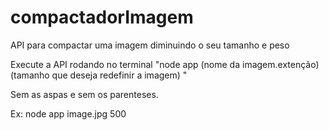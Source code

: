 # compactadorImagem
 API para compactar uma imagem diminuindo o seu tamanho e peso

Execute a API rodando no terminal 
"node app (nome da imagem.extenção) (tamanho que deseja redefinir a imagem) "

Sem as aspas e sem os parenteses.

Ex: node app image.jpg 500

